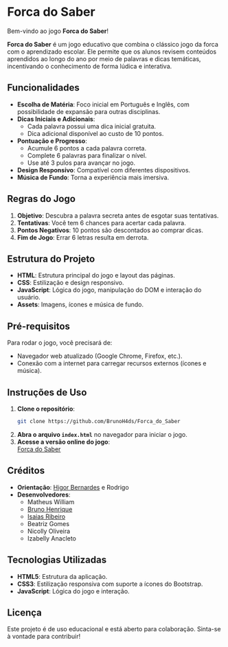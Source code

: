 # Forca do Saber

Bem-vindo ao jogo **Forca do Saber**!

**Forca do Saber** é um jogo educativo que combina o clássico jogo da forca com o aprendizado escolar. Ele permite que os alunos revisem conteúdos aprendidos ao longo do ano por meio de palavras e dicas temáticas, incentivando o conhecimento de forma lúdica e interativa.

## Funcionalidades

- **Escolha de Matéria**: Foco inicial em Português e Inglês, com possibilidade de expansão para outras disciplinas.
- **Dicas Iniciais e Adicionais**:
  - Cada palavra possui uma dica inicial gratuita.
  - Dica adicional disponível ao custo de 10 pontos.
- **Pontuação e Progresso**:
  - Acumule 6 pontos a cada palavra correta.
  - Complete 6 palavras para finalizar o nível.
  - Use até 3 pulos para avançar no jogo.
- **Design Responsivo**: Compatível com diferentes dispositivos.
- **Música de Fundo**: Torna a experiência mais imersiva.

## Regras do Jogo

1. **Objetivo**: Descubra a palavra secreta antes de esgotar suas tentativas.
2. **Tentativas**: Você tem 6 chances para acertar cada palavra.
3. **Pontos Negativos**: 10 pontos são descontados ao comprar dicas.
4. **Fim de Jogo**: Errar 6 letras resulta em derrota.

## Estrutura do Projeto

- **HTML**: Estrutura principal do jogo e layout das páginas.
- **CSS**: Estilização e design responsivo.
- **JavaScript**: Lógica do jogo, manipulação do DOM e interação do usuário.
- **Assets**: Imagens, ícones e música de fundo.

## Pré-requisitos

Para rodar o jogo, você precisará de:

- Navegador web atualizado (Google Chrome, Firefox, etc.).
- Conexão com a internet para carregar recursos externos (ícones e música).

## Instruções de Uso

1. **Clone o repositório**:
   ```bash
   git clone https://github.com/BrunoH4ds/Forca_do_Saber
   ```
2. **Abra o arquivo `index.html`** no navegador para iniciar o jogo.
3. **Acesse a versão online do jogo**:  
   [Forca do Saber](https://github.com/BrunoH4ds/Forca_do_Saber)

## Créditos

- **Orientação**: [Higor Bernardes](https://github.com/higorber) e Rodrigo
- **Desenvolvedores**:
  - Matheus William
  - [Bruno Henrique](https://github.com/BrunoH4ds)
  - [Isaias Ribeiro](https://github.com/IasPY)
  - Beatriz Gomes
  - Nicolly Oliveira
  - Izabelly Anacleto

## Tecnologias Utilizadas

- **HTML5**: Estrutura da aplicação.
- **CSS3**: Estilização responsiva com suporte a ícones do Bootstrap.
- **JavaScript**: Lógica do jogo e interação.

## Licença

Este projeto é de uso educacional e está aberto para colaboração. Sinta-se à vontade para contribuir!
